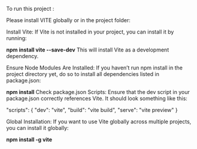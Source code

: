 To run this project :

Please install VITE globally or in the project folder:


Install Vite: If Vite is not installed in your project, you can install it by running:

**npm install vite --save-dev**
This will install Vite as a development dependency.

Ensure Node Modules Are Installed: If you haven’t run npm install in the project directory yet, do so to install all dependencies listed in package.json:

**npm install**
Check package.json Scripts: Ensure that the dev script in your package.json correctly references Vite. It should look something like this:

"scripts": {
  "dev": "vite",
  "build": "vite build",
  "serve": "vite preview"
}


Global Installation: If you want to use Vite globally across multiple projects, you can install it globally:

**npm install -g vite**
